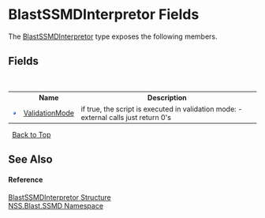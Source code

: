 # BlastSSMDInterpretor Fields
 

The <a href="ef6e6c61-2d5c-f7f3-fa24-62f5a07fd3b3.md">BlastSSMDInterpretor</a> type exposes the following members.


## Fields
&nbsp;<table><tr><th></th><th>Name</th><th>Description</th></tr><tr><td>![Public field](media/pubfield.gif "Public field")</td><td><a href="708900f9-91e8-7024-d34d-eced4a18f5f4.md">ValidationMode</a></td><td>
if true, the script is executed in validation mode: - external calls just return 0's</td></tr></table>&nbsp;
<a href="#blastssmdinterpretor-fields">Back to Top</a>

## See Also


#### Reference
<a href="ef6e6c61-2d5c-f7f3-fa24-62f5a07fd3b3.md">BlastSSMDInterpretor Structure</a><br /><a href="eb10f50e-de3b-3102-6f32-f499377a393f.md">NSS.Blast.SSMD Namespace</a><br />
